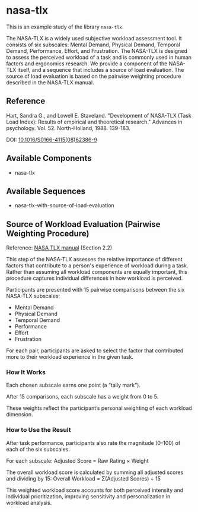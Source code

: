 
# nasa-tlx

This is an example study of the library `nasa-tlx`.

The NASA-TLX is a widely used subjective workload assessment tool. It consists of six subscales: Mental Demand, Physical Demand, Temporal Demand, Performance, Effort, and Frustration. The NASA-TLX is designed to assess the perceived workload of a task and is commonly used in human factors and ergonomics research. We provide a component of the NASA-TLX itself, and a sequence that includes a source of load evaluation. The source of load evaluation is based on the pairwise weighting procedure described in the NASA-TLX manual.

## Reference

Hart, Sandra G., and Lowell E. Staveland. "Development of NASA-TLX (Task Load Index): Results of empirical and theoretical research." Advances in psychology. Vol. 52. North-Holland, 1988. 139-183.

DOI: [10.1016/S0166-4115(08)62386-9](https://dx.doi.org/10.1016/S0166-4115(08)62386-9)



## Available Components

- nasa-tlx

## Available Sequences

- nasa-tlx-with-source-of-load-evaluation


## Source of Workload Evaluation (Pairwise Weighting Procedure)

Reference: [NASA TLX manual](https://ntrs.nasa.gov/api/citations/20000021488/downloads/20000021488.pdf) (Section 2.2)

This step of the NASA-TLX assesses the relative importance of different factors that contribute to a person's experience of workload during a task. Rather than assuming all workload components are equally important, this procedure captures individual differences in how workload is perceived.

Participants are presented with 15 pairwise comparisons between the six NASA-TLX subscales:

- Mental Demand
- Physical Demand
- Temporal Demand
- Performance
- Effort
- Frustration

For each pair, participants are asked to select the factor that contributed more to their workload experience in the given task.

### How It Works
Each chosen subscale earns one point (a “tally mark”).

After 15 comparisons, each subscale has a weight from 0 to 5.

These weights reflect the participant’s personal weighting of each workload dimension.

### How to Use the Result
After task performance, participants also rate the magnitude (0–100) of each of the six subscales.

For each subscale:
Adjusted Score = Raw Rating × Weight

The overall workload score is calculated by summing all adjusted scores and dividing by 15:
Overall Workload = Σ(Adjusted Scores) ÷ 15

This weighted workload score accounts for both perceived intensity and individual prioritization, improving sensitivity and personalization in workload analysis.
